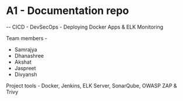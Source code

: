 # A1 - Documentation repo
-- 
CICD - DevSecOps - Deploying Docker Apps & ELK Monitoring

Team members -
- Samrajya
- Dhanashree
- Akshat
- Jaspreet
- Divyansh

Project tools - 
Docker, Jenkins, ELK Server, SonarQube, OWASP ZAP & Trivy

